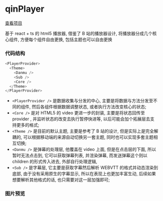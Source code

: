 # qinPlayer

[查看项目](https://github.com/Qinmei/qinPlayer)

基于 react + ts 的 html5 播放器, 借鉴了 B 站的播放器设计, 将播放器分成几个核心组件, 方便每个组件自由更换, 包括主题也可以自由更换

### 代码结构

```js
<PlayerProvider>
  <Theme>
    <Danmu />
    <Sub />
    <Core />
  </Theme>
</PlayerProvider>
```

- `<PlayerProvider />` 是数据收集与分发的中心, 主要是将数据与方法分发至不同的组件, 然后各组件根据数据调整状态, 或者执行方法改变核心的状态;
- `<Core />` 是对 HTML5 的 video 更进一步的封装, 主要是将状态回传至 provider , 并监听状态的改变去执行暂停快进等, 以后可能会加个拓展层去支持更多的格式;
- `<Theme />` 是目前的默认主题, 主要是参考了 B 站的设计, 但是实际上是完全解耦的, 可以根据移动端的来源自动切换另一套主题, 同时也可以实现多套主题相互切换;
- `<Danmu />` 是弹幕的处理层, 他覆盖在 video 上面, 但是在点击层的下面, 所以暂时无法点击到, 它可以获取弹幕列表, 并渲染弹幕, 而发送弹幕这个则以 children 的形式传入进去, 外部自行处理逻辑,
- `<Sub />` 是字幕层, 它主要是获取字幕然后解析 WEBVTT 的格式并动态渲染到底部, 由于没有采用原生的字幕显示, 所以在表现上也更加丰富生动, 后续如果想要解析其他格式的话, 也只需要对这一层加强即可;

### 图片预览

<code  src='../../components/pictures/qinplayer.tsx'  inline/>
